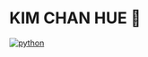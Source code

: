 

# KIM CHAN HUE  👋


[![python](https://img.shields.io/badge/python-square&logo=html5&logoColor=black)](https://github.com/1chanhue1/baekjoon-Algorithm-python-)




